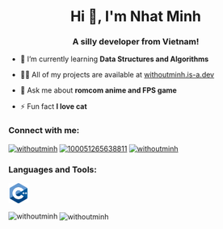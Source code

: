 <h1 align="center">Hi 👋, I'm Nhat Minh</h1>
<h3 align="center">A silly developer from Vietnam!</h3>

- 🌱 I’m currently learning **Data Structures and Algorithms**

- 👨‍💻 All of my projects are available at [withoutminh.is-a.dev](withoutminh.is-a.dev)

- 💬 Ask me about **romcom anime and FPS game**

- ⚡ Fun fact **I love cat**

<h3 align="left">Connect with me:</h3>
<p align="left">
<a href="https://twitter.com/withoutminh" target="blank"><img align="center" src="https://raw.githubusercontent.com/rahuldkjain/github-profile-readme-generator/master/src/images/icons/Social/twitter.svg" alt="withoutminh" height="30" width="40" /></a>
<a href="https://fb.com/100051265638811" target="blank"><img align="center" src="https://raw.githubusercontent.com/rahuldkjain/github-profile-readme-generator/master/src/images/icons/Social/facebook.svg" alt="100051265638811" height="30" width="40" /></a>
<a href="https://codeforces.com/profile/withoutminh" target="blank"><img align="center" src="https://raw.githubusercontent.com/rahuldkjain/github-profile-readme-generator/master/src/images/icons/Social/codeforces.svg" alt="withoutminh" height="30" width="40" /></a>
</p>

<h3 align="left">Languages and Tools:</h3>
<p align="left"> <a href="https://www.w3schools.com/cpp/" target="_blank" rel="noreferrer"> <img src="https://raw.githubusercontent.com/devicons/devicon/master/icons/cplusplus/cplusplus-original.svg" alt="cplusplus" width="40" height="40"/> </a> </p>

<p><img align="left" src="https://github-readme-stats.vercel.app/api/top-langs?username=withoutminh&show_icons=true&locale=en&layout=compact" alt="withoutminh" /></p>

<p>&nbsp;<img align="center" src="https://github-readme-stats.vercel.app/api?username=withoutminh&show_icons=true&locale=en" alt="withoutminh" /></p>
